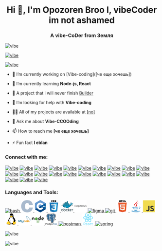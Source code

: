 <h1 align="center">Hi 👋, I'm Opozoren Broo I, vibeCoder im not ashamed</h1>
<h3 align="center">A vibe-CoDer from Земля</h3>

<p align="left"> <img src="https://komarev.com/ghpvc/?username=vibe&label=Profile%20views&color=0e75b6&style=plastic" alt="vibe" /> </p>

<p align="left"> <a href="https://github.com/ryo-ma/github-profile-trophy"><img src="https://github-profile-trophy.vercel.app/?username=vibe" alt="vibe" /></a> </p>

<p align="left"> <a href="https://twitter.com/vibe" target="blank"><img src="https://img.shields.io/twitter/follow/vibe?logo=twitter&style=for-the-badge" alt="vibe" /></a> </p>

- 🔭 I’m currently working on [Vibe-coding]([че еще хочешь])

- 🌱 I’m currently learning **Node-js, React**

- 👯 A project that i will never finish [Builder](https://github.com/opozoren/ProjectBuilder)

- 🤝 I’m looking for help with **Vibe-coding**

- 👨‍💻 All of my projects are available at [[no]]([no])

- 💬 Ask me about **Vibe-CCOOding**

- 📫 How to reach me **[че еще хочешь]**

- ⚡ Fun fact **I eblan**

<h3 align="left">Connect with me:</h3>
<p align="left">
<a href="https://codepen.io/vibe" target="blank"><img align="center" src="https://raw.githubusercontent.com/rahuldkjain/github-profile-readme-generator/master/src/images/icons/Social/codepen.svg" alt="vibe" height="30" width="40" /></a>
<a href="https://dev.to/vibe" target="blank"><img align="center" src="https://raw.githubusercontent.com/rahuldkjain/github-profile-readme-generator/master/src/images/icons/Social/devto.svg" alt="vibe" height="30" width="40" /></a>
<a href="https://twitter.com/vibe" target="blank"><img align="center" src="https://raw.githubusercontent.com/rahuldkjain/github-profile-readme-generator/master/src/images/icons/Social/twitter.svg" alt="vibe" height="30" width="40" /></a>
<a href="https://linkedin.com/in/vibe" target="blank"><img align="center" src="https://raw.githubusercontent.com/rahuldkjain/github-profile-readme-generator/master/src/images/icons/Social/linked-in-alt.svg" alt="vibe" height="30" width="40" /></a>
<a href="https://stackoverflow.com/users/vibe" target="blank"><img align="center" src="https://raw.githubusercontent.com/rahuldkjain/github-profile-readme-generator/master/src/images/icons/Social/stack-overflow.svg" alt="vibe" height="30" width="40" /></a>
<a href="https://codesandbox.com/vibe" target="blank"><img align="center" src="https://raw.githubusercontent.com/rahuldkjain/github-profile-readme-generator/master/src/images/icons/Social/codesandbox.svg" alt="vibe" height="30" width="40" /></a>
<a href="https://kaggle.com/vibe" target="blank"><img align="center" src="https://raw.githubusercontent.com/rahuldkjain/github-profile-readme-generator/master/src/images/icons/Social/kaggle.svg" alt="vibe" height="30" width="40" /></a>
<a href="https://fb.com/vibe" target="blank"><img align="center" src="https://raw.githubusercontent.com/rahuldkjain/github-profile-readme-generator/master/src/images/icons/Social/facebook.svg" alt="vibe" height="30" width="40" /></a>
<a href="https://instagram.com/vibe" target="blank"><img align="center" src="https://raw.githubusercontent.com/rahuldkjain/github-profile-readme-generator/master/src/images/icons/Social/instagram.svg" alt="vibe" height="30" width="40" /></a>
<a href="https://dribbble.com/vibe" target="blank"><img align="center" src="https://raw.githubusercontent.com/rahuldkjain/github-profile-readme-generator/master/src/images/icons/Social/dribbble.svg" alt="vibe" height="30" width="40" /></a>
<a href="https://www.behance.net/vibe" target="blank"><img align="center" src="https://raw.githubusercontent.com/rahuldkjain/github-profile-readme-generator/master/src/images/icons/Social/behance.svg" alt="vibe" height="30" width="40" /></a>
<a href="https://hashnode.com/vibe" target="blank"><img align="center" src="https://raw.githubusercontent.com/rahuldkjain/github-profile-readme-generator/master/src/images/icons/Social/hashnode.svg" alt="vibe" height="30" width="40" /></a>
<a href="https://medium.com/vibe" target="blank"><img align="center" src="https://raw.githubusercontent.com/rahuldkjain/github-profile-readme-generator/master/src/images/icons/Social/medium.svg" alt="vibe" height="30" width="40" /></a>
<a href="https://www.youtube.com/c/vibe" target="blank"><img align="center" src="https://raw.githubusercontent.com/rahuldkjain/github-profile-readme-generator/master/src/images/icons/Social/youtube.svg" alt="vibe" height="30" width="40" /></a>
<a href="https://www.codechef.com/users/vibe" target="blank"><img align="center" src="https://cdn.jsdelivr.net/npm/simple-icons@3.1.0/icons/codechef.svg" alt="vibe" height="30" width="40" /></a>
<a href="https://www.hackerrank.com/vibe" target="blank"><img align="center" src="https://raw.githubusercontent.com/rahuldkjain/github-profile-readme-generator/master/src/images/icons/Social/hackerrank.svg" alt="vibe" height="30" width="40" /></a>
<a href="https://codeforces.com/profile/vibe" target="blank"><img align="center" src="https://raw.githubusercontent.com/rahuldkjain/github-profile-readme-generator/master/src/images/icons/Social/codeforces.svg" alt="vibe" height="30" width="40" /></a>
<a href="https://www.leetcode.com/vibe" target="blank"><img align="center" src="https://raw.githubusercontent.com/rahuldkjain/github-profile-readme-generator/master/src/images/icons/Social/leet-code.svg" alt="vibe" height="30" width="40" /></a>
<a href="https://www.hackerearth.com/vibe" target="blank"><img align="center" src="https://raw.githubusercontent.com/rahuldkjain/github-profile-readme-generator/master/src/images/icons/Social/hackerearth.svg" alt="vibe" height="30" width="40" /></a>
<a href="https://auth.geeksforgeeks.org/user/vibe" target="blank"><img align="center" src="https://raw.githubusercontent.com/rahuldkjain/github-profile-readme-generator/master/src/images/icons/Social/geeks-for-geeks.svg" alt="vibe" height="30" width="40" /></a>
<a href="https://www.topcoder.com/members/vibe" target="blank"><img align="center" src="https://raw.githubusercontent.com/rahuldkjain/github-profile-readme-generator/master/src/images/icons/Social/topcoder.svg" alt="vibe" height="30" width="40" /></a>
<a href="https://discord.gg/vibe" target="blank"><img align="center" src="https://raw.githubusercontent.com/rahuldkjain/github-profile-readme-generator/master/src/images/icons/Social/discord.svg" alt="vibe" height="30" width="40" /></a>
<a href="/vibe" target="blank"><img align="center" src="https://raw.githubusercontent.com/rahuldkjain/github-profile-readme-generator/master/src/images/icons/Social/rss.svg" alt="vibe" height="30" width="40" /></a>
</p>

<h3 align="left">Languages and Tools:</h3>
<p align="left"> <a href="https://www.gnu.org/software/bash/" target="_blank" rel="noreferrer"> <img src="https://www.vectorlogo.zone/logos/gnu_bash/gnu_bash-icon.svg" alt="bash" width="40" height="40"/> </a> <a href="https://www.cprogramming.com/" target="_blank" rel="noreferrer"> <img src="https://raw.githubusercontent.com/devicons/devicon/master/icons/c/c-original.svg" alt="c" width="40" height="40"/> </a> <a href="https://www.w3schools.com/cpp/" target="_blank" rel="noreferrer"> <img src="https://raw.githubusercontent.com/devicons/devicon/master/icons/cplusplus/cplusplus-original.svg" alt="cplusplus" width="40" height="40"/> </a> <a href="https://www.w3schools.com/css/" target="_blank" rel="noreferrer"> <img src="https://raw.githubusercontent.com/devicons/devicon/master/icons/css3/css3-original-wordmark.svg" alt="css3" width="40" height="40"/> </a> <a href="https://www.docker.com/" target="_blank" rel="noreferrer"> <img src="https://raw.githubusercontent.com/devicons/devicon/master/icons/docker/docker-original-wordmark.svg" alt="docker" width="40" height="40"/> </a> <a href="https://expressjs.com" target="_blank" rel="noreferrer"> <img src="https://raw.githubusercontent.com/devicons/devicon/master/icons/express/express-original-wordmark.svg" alt="express" width="40" height="40"/> </a> <a href="https://www.figma.com/" target="_blank" rel="noreferrer"> <img src="https://www.vectorlogo.zone/logos/figma/figma-icon.svg" alt="figma" width="40" height="40"/> </a> <a href="https://git-scm.com/" target="_blank" rel="noreferrer"> <img src="https://www.vectorlogo.zone/logos/git-scm/git-scm-icon.svg" alt="git" width="40" height="40"/> </a> <a href="https://www.w3.org/html/" target="_blank" rel="noreferrer"> <img src="https://raw.githubusercontent.com/devicons/devicon/master/icons/html5/html5-original-wordmark.svg" alt="html5" width="40" height="40"/> </a> <a href="https://www.java.com" target="_blank" rel="noreferrer"> <img src="https://raw.githubusercontent.com/devicons/devicon/master/icons/java/java-original.svg" alt="java" width="40" height="40"/> </a> <a href="https://developer.mozilla.org/en-US/docs/Web/JavaScript" target="_blank" rel="noreferrer"> <img src="https://raw.githubusercontent.com/devicons/devicon/master/icons/javascript/javascript-original.svg" alt="javascript" width="40" height="40"/> </a> <a href="https://www.linux.org/" target="_blank" rel="noreferrer"> <img src="https://raw.githubusercontent.com/devicons/devicon/master/icons/linux/linux-original.svg" alt="linux" width="40" height="40"/> </a> <a href="https://www.mysql.com/" target="_blank" rel="noreferrer"> <img src="https://raw.githubusercontent.com/devicons/devicon/master/icons/mysql/mysql-original-wordmark.svg" alt="mysql" width="40" height="40"/> </a> <a href="https://nodejs.org" target="_blank" rel="noreferrer"> <img src="https://raw.githubusercontent.com/devicons/devicon/master/icons/nodejs/nodejs-original-wordmark.svg" alt="nodejs" width="40" height="40"/> </a> <a href="https://www.postgresql.org" target="_blank" rel="noreferrer"> <img src="https://raw.githubusercontent.com/devicons/devicon/master/icons/postgresql/postgresql-original-wordmark.svg" alt="postgresql" width="40" height="40"/> </a> <a href="https://postman.com" target="_blank" rel="noreferrer"> <img src="https://www.vectorlogo.zone/logos/getpostman/getpostman-icon.svg" alt="postman" width="40" height="40"/> </a> <a href="https://reactjs.org/" target="_blank" rel="noreferrer"> <img src="https://raw.githubusercontent.com/devicons/devicon/master/icons/react/react-original-wordmark.svg" alt="react" width="40" height="40"/> </a> <a href="https://spring.io/" target="_blank" rel="noreferrer"> <img src="https://www.vectorlogo.zone/logos/springio/springio-icon.svg" alt="spring" width="40" height="40"/> </a> </p>

<p><img align="center" src="https://github-readme-stats.vercel.app/api/top-langs?username=vibe&show_icons=true&theme=radical&title_color=e01b24&text_color=f8e45c&locale=en&layout=compact" alt="vibe" /></p>

<p><img align="center" src="https://github-readme-streak-stats.herokuapp.com/?user=vibe&theme=dark" alt="vibe" /></p>
